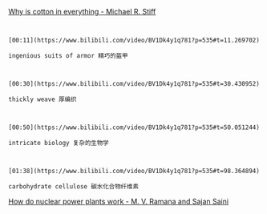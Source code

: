 [Why is cotton in everything - Michael R. Stiff](https://www.bilibili.com/video/BV1Dk4y1q781?p=535)

```ad-note


[00:11](https://www.bilibili.com/video/BV1Dk4y1q781?p=535#t=11.269702)

ingenious suits of armor 精巧的盔甲

```

```ad-note


[00:30](https://www.bilibili.com/video/BV1Dk4y1q781?p=535#t=30.430952)

thickly weave 厚编织

```

```ad-note


[00:50](https://www.bilibili.com/video/BV1Dk4y1q781?p=535#t=50.051244)

intricate biology 复杂的生物学

```

```ad-note


[01:38](https://www.bilibili.com/video/BV1Dk4y1q781?p=535#t=98.364894)

carbohydrate cellulose 碳水化合物纤维素

```

[How do nuclear power plants work - M. V. Ramana and Sajan Saini](https://www.bilibili.com/video/BV1Dk4y1q781?p=536)